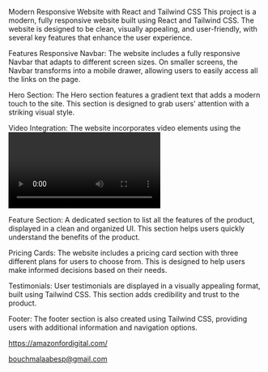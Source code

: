 Modern Responsive Website with React and Tailwind CSS
This project is a modern, fully responsive website built using React and Tailwind CSS. The website is designed to be clean, visually appealing, and user-friendly, with several key features that enhance the user experience.

Features
Responsive Navbar: The website includes a fully responsive Navbar that adapts to different screen sizes. On smaller screens, the Navbar transforms into a mobile drawer, allowing users to easily access all the links on the page.

Hero Section: The Hero section features a gradient text that adds a modern touch to the site. This section is designed to grab users' attention with a striking visual style.

Video Integration: The website incorporates video elements using the <video> tag, with videos set to autoplay and loop, creating a dynamic and engaging user experience.

Feature Section: A dedicated section to list all the features of the product, displayed in a clean and organized UI. This section helps users quickly understand the benefits of the product.

Pricing Cards: The website includes a pricing card section with three different plans for users to choose from. This is designed to help users make informed decisions based on their needs.

Testimonials: User testimonials are displayed in a visually appealing format, built using Tailwind CSS. This section adds credibility and trust to the product.

Footer: The footer section is also created using Tailwind CSS, providing users with additional information and navigation options.

https://amazonfordigital.com/

bouchmalaabesp@gmail.com

